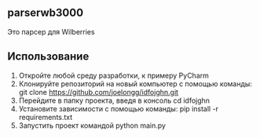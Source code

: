 ## parserwb3000
Это парсер для Wilberries

## Использование
1. Откройте любой среду разработки, к примеру PyCharm
2. Клонируйте репозиторий на новый компьютер с помощью команды:
git clone https://github.com/joelongg/idfojghn.git
3. Перейдите в папку проекта, введя в консоль cd idfojghn
4. Установите зависимости с помощью команды:
pip install -r requirements.txt
5. Запустить проект командой python main.py
